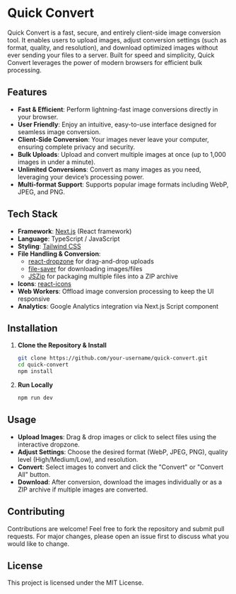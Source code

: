 # Quick Convert

Quick Convert is a fast, secure, and entirely client-side image conversion tool. It enables users to upload images, adjust conversion settings (such as format, quality, and resolution), and download optimized images without ever sending your files to a server. Built for speed and simplicity, Quick Convert leverages the power of modern browsers for efficient bulk processing.

## Features

- **Fast & Efficient**: Perform lightning-fast image conversions directly in your browser.
- **User Friendly**: Enjoy an intuitive, easy-to-use interface designed for seamless image conversion.
- **Client-Side Conversion**: Your images never leave your computer, ensuring complete privacy and security.
- **Bulk Uploads**: Upload and convert multiple images at once (up to 1,000 images in under a minute).
- **Unlimited Conversions**: Convert as many images as you need, leveraging your device’s processing power.
- **Multi-format Support**: Supports popular image formats including WebP, JPEG, and PNG.

## Tech Stack

- **Framework**: [Next.js](https://nextjs.org/) (React framework)
- **Language**: TypeScript / JavaScript
- **Styling**: [Tailwind CSS](https://tailwindcss.com/)
- **File Handling & Conversion**:
  - [react-dropzone](https://github.com/react-dropzone/react-dropzone) for drag-and-drop uploads
  - [file-saver](https://github.com/eligrey/FileSaver.js/) for downloading images/files
  - [JSZip](https://stuk.github.io/jszip/) for packaging multiple files into a ZIP archive
- **Icons**: [react-icons](https://react-icons.github.io/react-icons/)
- **Web Workers**: Offload image conversion processing to keep the UI responsive
- **Analytics**: Google Analytics integration via Next.js Script component

## Installation

1. **Clone the Repository & Install**

   ```bash
   git clone https://github.com/your-username/quick-convert.git
   cd quick-convert
   npm install

2. **Run Locally**

   ```bash
   npm run dev
   

## Usage

- **Upload Images**: Drag & drop images or click to select files using the interactive dropzone.
- **Adjust Settings**: Choose the desired format (WebP, JPEG, PNG), quality level (High/Medium/Low), and resolution.
- **Convert**: Select images to convert and click the "Convert" or "Convert All" button.
- **Download**: After conversion, download the images individually or as a ZIP archive if multiple images are converted.

## Contributing

Contributions are welcome! Feel free to fork the repository and submit pull requests. For major changes, please open an issue first to discuss what you would like to change.

## License

This project is licensed under the MIT License.


